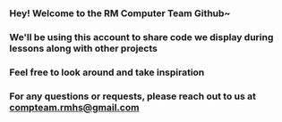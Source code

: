 ### Hey! Welcome to the RM Computer Team Github~ 
### We'll be using this account to share code we display during lessons along with other projects
### Feel free to look around and take inspiration
### For any questions or requests, please reach out to us at compteam.rmhs@gmail.com
